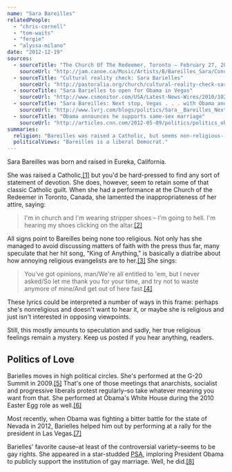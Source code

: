 ```yaml
---
name: "Sara Bareilles"
relatedPeople:
  - "chris-cornell"
  - "tom-waits"
  - "fergie"
  - "alyssa-milano"
date: "2012-12-19"
sources:
  - sourceTitle: "The Church Of The Redeemer, Toronto – February 27, 2009"
    sourceUrl: "http://jam.canoe.ca/Music/Artists/B/Bareilles_Sara/ConcertReviews/2009/02/28/8568531-sun.html"
  - sourceTitle: "Cultural reality check: Sara Barielles"
    sourceUrl: "http://pastoralia.org/church/cultural-reality-check-sara-bareilles"
  - sourceTitle: "Sara Barielles to open for Obama in Vegas"
    sourceUrl: "http://www.csmonitor.com/USA/Latest-News-Wires/2010/1021/Sara-Bareilles-to-open-for-Obama-in-Vegas"
  - sourceTitle: "Sara Bareilles: Next stop, Vegas . . . with Obama and Reid"
    sourceUrl: "http://www.lvrj.com/blogs/politics/Sara__Bareilles_Next_stop_Vegas____with_Obama_and_Reid.html"
  - sourceTitle: "Obama announces he supports same-sex marriage"
    sourceUrl: "http://articles.cnn.com/2012-05-09/politics/politics_obama-same-sex-marriage_1_gay-marriage-civil-unions-word-marriage?_s=PM:POLITICS"
summaries:
  religion: "Bareilles was raised a Catholic, but seems non-religious--or quiet about it--at this time."
  politicalViews: "Bareilles is a liberal Democrat."
---
```


Sara Bareilles was born and raised in Eureka, California.

She was raised a Catholic,<a class="source-citation" href="#http%3A%2F%2Fjam.canoe.ca%2FMusic%2FArtists%2FB%2FBareilles_Sara%2FConcertReviews%2F2009%2F02%2F28%2F8568531-sun.html" title="The Church Of The Redeemer, Toronto – February 27, 2009">[1]</a> but you'd be hard-pressed to find any sort of statement of devotion. She does, however, seem to retain some of that classic Catholic guilt. When she had a performance at the Church of the Redeemer in Toronto, Canada, she lamented the inappropriateness of her attire, saying:

>I'm in church and I'm wearing stripper shoes – I'm going to hell. I'm hearing my shoes clicking on the altar.<a class="source-citation" href="#http%3A%2F%2Fjam.canoe.ca%2FMusic%2FArtists%2FB%2FBareilles_Sara%2FConcertReviews%2F2009%2F02%2F28%2F8568531-sun.html" title="The Church Of The Redeemer, Toronto – February 27, 2009">[2]</a>

All signs point to Bareilles being none too religious. Not only has she managed to avoid discussing matters of faith with the press thus far, many speculate that her hit song, "King of Anything," is basically a diatribe about how annoying religious evangelists are to her.<a class="source-citation" href="#http%3A%2F%2Fpastoralia.org%2Fchurch%2Fcultural-reality-check-sara-bareilles" title="Cultural reality check: Sara Barielles">[3]</a> She sings:

>You've got opinions, man/We're all entitled to 'em, but I never asked/So let me thank you for your time, and try not to waste anymore of mine/And get out of here fast.<a class="source-citation" href="#http%3A%2F%2Fpastoralia.org%2Fchurch%2Fcultural-reality-check-sara-bareilles" title="Cultural reality check: Sara Barielles">[4]</a>

These lyrics could be interpreted a number of ways in this frame: perhaps she's nonreligious and doesn't want to hear it, or maybe she is religious and just isn't interested in opposing viewpoints.

Still, this mostly amounts to speculation and sadly, her true religious feelings remain a mystery. Keep us posted if you hear anything, readers.


## Politics of Love

Barielles moves in high political circles. She's performed at the G-20 Summit in 2009.<a class="source-citation" href="#http%3A%2F%2Fwww.csmonitor.com%2FUSA%2FLatest-News-Wires%2F2010%2F1021%2FSara-Bareilles-to-open-for-Obama-in-Vegas" title="Sara Barielles to open for Obama in Vegas">[5]</a> That's one of those meetings that anarchists, socialist and progressive liberals protest regularly–so take whatever meaning you want from that. She performed at Obama's White House during the 2010 Easter Egg role as well.<a class="source-citation" href="#http%3A%2F%2Fwww.csmonitor.com%2FUSA%2FLatest-News-Wires%2F2010%2F1021%2FSara-Bareilles-to-open-for-Obama-in-Vegas" title="Sara Barielles to open for Obama in Vegas">[6]</a>

Most recently, when Obama was fighting a bitter battle for the state of Nevada in 2012, Barielles helped him out by performing at a rally for the president in Las Vegas.<a class="source-citation" href="#http%3A%2F%2Fwww.lvrj.com%2Fblogs%2Fpolitics%2FSara__Bareilles_Next_stop_Vegas____with_Obama_and_Reid.html" title="Sara Bareilles: Next stop, Vegas . . . with Obama and Reid">[7]</a>

Barielles' favorite cause–at least of the controversial variety–seems to be gay rights. She appeared in a star-studded [PSA](http://www.youtube.com/watch?v=Dsmm7g6yua8), imploring President Obama to publicly support the institution of gay marriage. Well, he did.<a class="source-citation" href="#http%3A%2F%2Farticles.cnn.com%2F2012-05-09%2Fpolitics%2Fpolitics_obama-same-sex-marriage_1_gay-marriage-civil-unions-word-marriage%3F_s%3DPM%3APOLITICS" title="Obama announces he supports same-sex marriage">[8]</a>